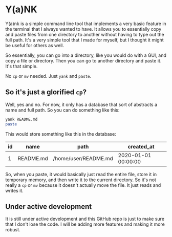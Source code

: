 # Y(a)NK

Y(a)nk is a simple command line tool that implements a very basic feature in the terminal that I always wanted to have. It allows you to essentially copy and paste files from one directory to another without having to type out the full path. It's a very simple tool that I made for myself, but I thought it might be useful for others as well.

So essentially, you can go into a directory, like you would do with a GUI, and copy a file or directory. Then you can go to another directory and paste it. It's that simple.

No `cp` or `mv` needed. Just `yank` and `paste`.

## So it's just a glorified `cp`?

Well, yes and no. For now, it only has a database that sort of abstracts a name and full path. So you can do something like this:

```bash
yank README.md
paste
```

This would store something like this in the database:

| id | name     | path       | created_at |
|----|----------|------------|------------|
| 1  | README.md| /home/user/README.md | 2020-01-01 00:00:00 |

So, when you paste, it would basically just read the entire file, store it in temporary memory, and then write it to the current directory. So it's not really a `cp` or `mv` because it doesn't actually move the file. It just reads and writes it.

## Under active development

It is still under active development and this GitHub repo is just to make sure that I don't lose the code. I will be adding more features and making it more robust.

